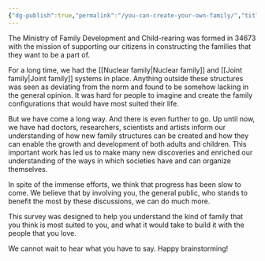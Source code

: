 ```yaml
---
{"dg-publish":true,"permalink":"/you-can-create-your-own-family/","title":"You can create your own family","tags":["gardenEntry"],"created":"","updated":""}
---
```



The Ministry of Family Development and Child-rearing was formed in 34673 with the mission of supporting our citizens in constructing the families that they want to be a part of. 

For a long time, we had the [[Nuclear family\|Nuclear family]] and [[Joint family\|Joint family]] systems in place. Anything outside these structures was seen as deviating from the norm and found to be somehow lacking in the general opinion. It was hard for people to imagine and create the family configurations that would have most suited their life.

But we have come a long way. And there is even further to go. 
Up until now, we have had doctors, researchers, scientists and artists inform our understanding of how new family structures can be created and how they can enable the growth and development of both adults and children. This important work has led us to make many new discoveries and enriched our understanding of the ways in which societies have and can organize themselves. 

In spite of the immense efforts, we think that progress has been slow to come. We believe that by involving you, the general public, who stands to benefit the most by these discussions, we can do much more. 

This survey was designed to help you understand the kind of family that you think is most suited to you, and what it would take to build it with the people that you love. 

We cannot wait to hear what you have to say. 
Happy brainstorming! 